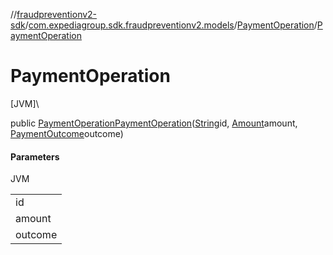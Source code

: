 //[fraudpreventionv2-sdk](../../../index.md)/[com.expediagroup.sdk.fraudpreventionv2.models](../index.md)/[PaymentOperation](index.md)/[PaymentOperation](-payment-operation.md)

# PaymentOperation

[JVM]\

public [PaymentOperation](index.md)[PaymentOperation](-payment-operation.md)([String](https://docs.oracle.com/javase/8/docs/api/java/lang/String.html)id, [Amount](../-amount/index.md)amount, [PaymentOutcome](../-payment-outcome/index.md)outcome)

#### Parameters

JVM

| |
|---|
| id |
| amount |
| outcome |
